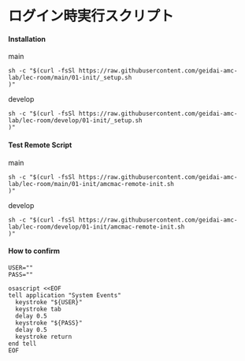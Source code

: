 # ログイン時実行スクリプト



#### Installation

main
```
sh -c "$(curl -fsSl https://raw.githubusercontent.com/geidai-amc-lab/lec-room/main/01-init/_setup.sh
)"
```
develop
```
sh -c "$(curl -fsSl https://raw.githubusercontent.com/geidai-amc-lab/lec-room/develop/01-init/_setup.sh
)"
```

#### Test Remote Script
main
```
sh -c "$(curl -fsSl https://raw.githubusercontent.com/geidai-amc-lab/lec-room/main/01-init/amcmac-remote-init.sh
)"
```
develop
```
sh -c "$(curl -fsSl https://raw.githubusercontent.com/geidai-amc-lab/lec-room/develop/01-init/amcmac-remote-init.sh
)"
```

#### How to confirm
```
USER=""
PASS=""

osascript <<EOF
tell application "System Events"
  keystroke "${USER}"
  keystroke tab
  delay 0.5
  keystroke "${PASS}"
  delay 0.5
  keystroke return
end tell
EOF
```
